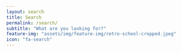 ```yaml
---
layout: search
title: Search
permalink: /search/
subtitle: "What are you looking for?"
feature-img: "assets/img/feature-img/retro-school-cropped.jpeg"
icon: "fa-search"
---
```

